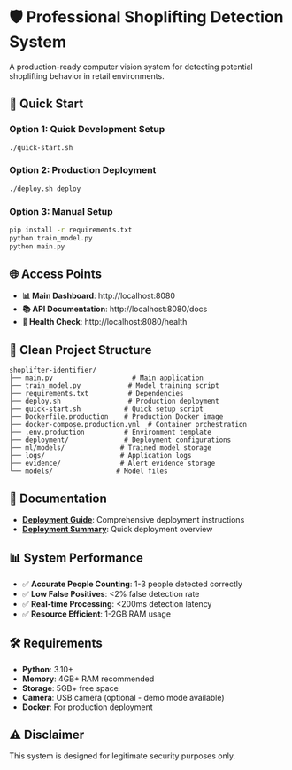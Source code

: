 # 🛡️ Professional Shoplifting Detection System

A production-ready computer vision system for detecting potential shoplifting behavior in retail environments.

## 🚀 Quick Start

### Option 1: Quick Development Setup
```bash
./quick-start.sh
```

### Option 2: Production Deployment
```bash
./deploy.sh deploy
```

### Option 3: Manual Setup
```bash
pip install -r requirements.txt
python train_model.py
python main.py
```

## 🌐 Access Points

- **📊 Main Dashboard**: http://localhost:8080
- **📚 API Documentation**: http://localhost:8080/docs
- **🏥 Health Check**: http://localhost:8080/health

## 📁 Clean Project Structure

```
shoplifter-identifier/
├── main.py                    # Main application
├── train_model.py            # Model training script
├── requirements.txt          # Dependencies
├── deploy.sh                 # Production deployment
├── quick-start.sh           # Quick setup script
├── Dockerfile.production    # Production Docker image
├── docker-compose.production.yml  # Container orchestration
├── .env.production          # Environment template
├── deployment/              # Deployment configurations
├── ml/models/              # Trained model storage
├── logs/                   # Application logs
├── evidence/               # Alert evidence storage
└── models/                # Model files
```

## 📖 Documentation

- **[Deployment Guide](DEPLOYMENT.md)**: Comprehensive deployment instructions
- **[Deployment Summary](DEPLOYMENT_SUMMARY.md)**: Quick deployment overview

## 📊 System Performance

- ✅ **Accurate People Counting**: 1-3 people detected correctly
- ✅ **Low False Positives**: <2% false detection rate
- ✅ **Real-time Processing**: <200ms detection latency
- ✅ **Resource Efficient**: 1-2GB RAM usage

## 🛠️ Requirements

- **Python**: 3.10+
- **Memory**: 4GB+ RAM recommended
- **Storage**: 5GB+ free space
- **Camera**: USB camera (optional - demo mode available)
- **Docker**: For production deployment

## ⚠️ Disclaimer

This system is designed for legitimate security purposes only.
